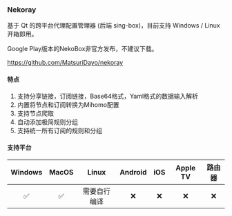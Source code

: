 ### Nekoray

基于 Qt 的跨平台代理配置管理器 (后端 sing-box)，目前支持 Windows / Linux 开箱即用。

Google Play版本的NekoBox非官方发布，不建议下载。

<c-embed>https://github.com/MatsuriDayo/nekoray</c-embed>

#### 特点

1. 支持分享链接，订阅链接，Base64格式，Yaml格式的数据输入解析
2. 内置将节点和订阅转换为Mihomo配置
3. 支持节点爬取
4. 自动添加极简规则分组
5. 支持统一所有订阅的规则和分组

#### 支持平台

| Windows | MacOS | Linux | Android | iOS | Apple TV | 路由器 |
| :---: | :---: | :---: | :---: | :---: | :---: | :---: |
| :white_check_mark: | :white_check_mark: | 需要自行编译 | :x: | :x: | :x: | :x: |
